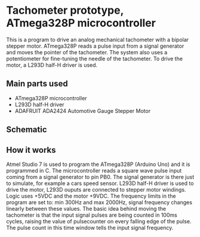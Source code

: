 # Tachometer prototype, ATmega328P microcontroller
This is a program to drive an analog mechanical tachometer with a bipolar stepper motor.
ATmega328P reads a pulse input from a signal generator and moves the pointer of the tachometer.
The system also uses a potentiometer for fine-tuning the needle of the tachometer.
To drive the motor, a L293D half-H driver is used.

## Main parts used
- ATmega328P microcontroller
- L293D half-H driver
- ADAFRUIT ADA2424 Automotive Gauge Stepper Motor

## Schematic

## How it works
Atmel Studio 7 is used to program the ATmega328P (Arduino Uno) and it is programmed in C.
The microcontroller reads a square wave pulse input coming from a signal generator to pin PB0. The signal generator is there
just to simulate, for example a cars speed sensor. L293D half-H driver is used
to drive the motor, L293D ouputs are connected to stepper motor windings. Logic uses +5VDC and the motor +9VDC.
The frequency limits in the program are set to: min 300Hz and max 2000Hz, signal frequency changes linearly between
these values. The basic idea behind moving the tachometer is that the input signal pulses are being counted in 100ms
cycles, raising the value of pulsecounter on every falling edge of the pulse. The pulse count in this time window tells the
input signal frequency. 


